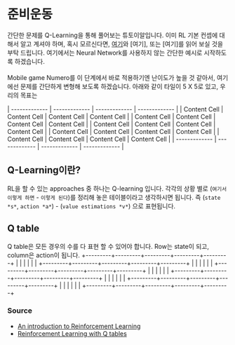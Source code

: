# 준비운동
간단한 문제를 Q-Learning을 통해 풀어보는 튜토이알입니다. 이미 RL 기본 컨셉에 대해서 알고 계셔야 하며, 혹시 모르신다면, [여기](https://medium.freecodecamp.org/an-introduction-to-reinforcement-learning-4339519de419)와 [여기], 또는 [여기]를 읽어 보실 것을 부탁 드립니다. 여기에서는 Neural Network를 사용하지 않는 간단한 예시로 시작하도록 하겠습니다. 
<br />
<br />
Mobile game Numero를 이 단계에서 바로 적용하기엔 난이도가 높을 것 같아서, 여기에선 문제를 간단하게 변형해 보도록 하겠습니다. 아래와 같이 타일이 5 X 5로 있고, 우리의 목표는 

| ------------- | ------------- | ------------- | ------------- |
| Content Cell  | Content Cell  | Content Cell  | Content Cell  |
| Content Cell  | Content Cell  | Content Cell  | Content Cell  |
| Content Cell  | Content Cell  | Content Cell  | Content Cell  |
| Content Cell  | Content Cell  | Content Cell  | Content Cell  |
| Content Cell  | Content Cell  | Content Cell  | Content Cell  |
| ------------- | ------------- | ------------- | ------------- |

## Q-Learning이란?
RL을 할 수 있는 approaches 중 하나는 Q-learning 입니다. 각각의 상황 별로 (`여기서 이렇게 하면` - `이렇게 된다`)를 정리해 놓은 테이블이라고 생각하시면 됩니다. 즉 (`state *s*`, `action *a*`) - (`value estimations *v*`) 으로 표현됩니다. 

## Q table

Q table은 모든 경우의 수를 다 표현 할 수 있어야 합니다. Row는 state이 되고, column은 action이 됩니다. 
+---------+---------+---------+---------+---------+
|         |         |         |         |         |
+---------+---------+---------+---------+---------+
|         |         |         |         |         |
+---------+---------+---------+---------+---------+
|         |         |         |         |         |
+---------+---------+---------+---------+---------+
|         |         |         |         |         |
+---------+---------+---------+---------+---------+
|         |         |         |         |         |
+---------+---------+---------+---------+---------+

### Source
* [An introduction to Reinforcement Learning](https://medium.freecodecamp.org/an-introduction-to-reinforcement-learning-4339519de419)
* [Reinforcement Learning with Q tables](https://itnext.io/reinforcement-learning-with-q-tables-5f11168862c8)
 